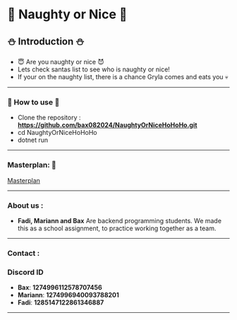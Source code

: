 
# :santa: Naughty or Nice :santa:  

## :snowman:  Introduction  :snowman:

- :innocent:  Are you naughty or nice  :smiling_imp:
- Lets check santas list to see who is naughty or nice! 
- If your on the naughty list, there is a chance Gryla comes and eats you  :skull:

---

### :christmas_tree: How to use :christmas_tree:

- Clone the repository : **https://github.com/bax082024/NaughtyOrNiceHoHoHo.git**
- cd NaughtyOrNiceHoHoHo
- dotnet run


---

### Masterplan:  :gift:

[Masterplan](/Masterplan/Prosjektuke-skisse.PNG)  

---

### About us : 
- **Fadi, Mariann and Bax** Are backend programming students.
We made this as a school assignment, to practice working together as a team.

---

### Contact :

### Discord ID

- **Bax**: **1274996112578707456**
- **Mariann**: **1274996940093788201**
- **Fadi**: **1285147122861346887**

---
